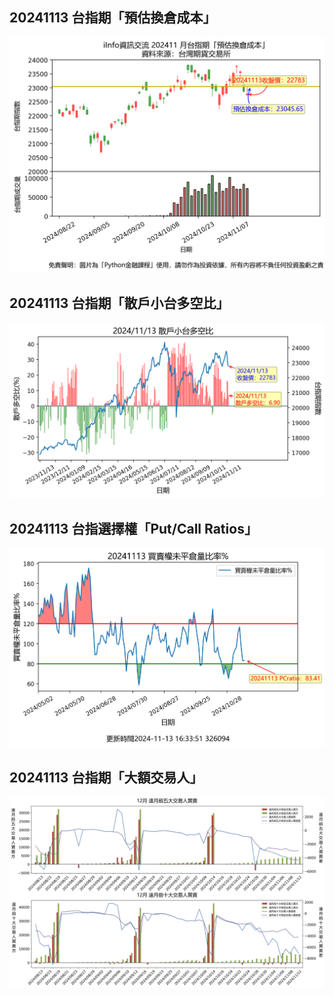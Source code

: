## 20241113 台指期「預估換倉成本」
![](images/txfcost.png)

## 20241113 台指期「散戶小台多空比」
![](images/bbiri.png)

## 20241113 台指選擇權「Put/Call Ratios」
![](images/pcratio.png)

## 20241113 台指期「大額交易人」
![](images/blocktrade.png)

